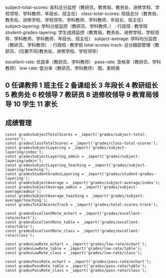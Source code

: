 subject-total-scores: 各科总分监控（教研员、教育局、教务处、进修学校、学校领导、学科教师、年段长、班主任）
class-total-scores: 班级总分（教育局、教务处、进修学校、学校领导、学科教师、学科教师、年段长、班主任）
subject-layering: 学科分层监控（教研员、学科教师、）
		: 行政班 
		: 教学班
student-grades-layering: 学生成绩监控（教育局、教务处、进修学校、学校领导、学科教师、学科教师、年段长、班主任）
subject-average: 学科均分监控（教研员、学科教师）
		: 行政班 
		: 教学班
total-scores-track: 总分跟踪管理（教研员、(位置不同)教务处、进修学校、学校领导）

excellent-rate: 优良率（教研员、学科教师）
pass-rate: 及格率（教研员、学科教师）
low-rate: 低分率（教研员、学科教师）
		图、表转换
		
## 0 任课教师 1 班主任 2 备课组长 3 年段长 4 教研组长 5 教务处 6 校领导 7 教研员 8 进修校领导 9 教育局领导 10 学生 11 家长

## 成绩管理
	const gradesSubjectTotalScores = _import('grades/subject-total-scores');
	const gradesClassTotalScores = _import('grades/class-total-scores');
	const gradesSubjectLayering = _import('grades/subject-layering/index');
	const gradesSubjectLayering_admin = _import('grades/subject-layering/admin');
	const gradesSubjectLayering_teaching = _import('grades/subject-layering/teaching');
	const gradesStudentGradesLayering = _import('grades/student-grades-layering');
	const gradesSubjectAverage = _import('grades/subject-average/index');
	const gradesSubjectAverage_admin = _import('grades/subject-average/admin');
	const gradesSubjectAverage_teaching = _import('grades/subject-average/teaching');
	const gradesTotalAcoresTrack = _import('grades/total-scores-track');

	const gradesExcellentRote_echart = _import('grades/excellent-rate/echart');
	const gradesExcellentRote_table = _import('grades/excellent-rate/table');
	const gradesExcellentRote_class = _import('grades/excellent-rate/class');

	const gradesLowRote_echart = _import('grades/low-rate/echart');
	const gradesLowRote_table = _import('grades/low-rate/table');
	const gradesLowRote_class = _import('grades/low-rate/class');

	const gradesPassRote_echart = _import('grades/pass-rate/echart');
	const gradesPassRote_table = _import('grades/pass-rate/table');
	const gradesPassRote_class = _import('grades/pass-rate/class');
